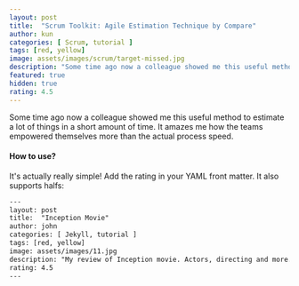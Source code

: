 ```yaml
---
layout: post
title:  "Scrum Toolkit: Agile Estimation Technique by Compare"
author: kun
categories: [ Scrum, tutorial ]
tags: [red, yellow]
image: assets/images/scrum/target-missed.jpg
description: "Some time ago now a colleague showed me this useful method to estimate a lot of things in a short amount of time."
featured: true
hidden: true
rating: 4.5
---
```


Some time ago now a colleague showed me this useful method to estimate a lot of things in a short amount of time. It amazes me how the teams empowered themselves more than the actual process speed.

#### How to use?

It's actually really simple! Add the rating in your YAML front matter. It also supports halfs:

```html
---
layout: post
title:  "Inception Movie"
author: john
categories: [ Jekyll, tutorial ]
tags: [red, yellow]
image: assets/images/11.jpg
description: "My review of Inception movie. Actors, directing and more."
rating: 4.5
---
```
